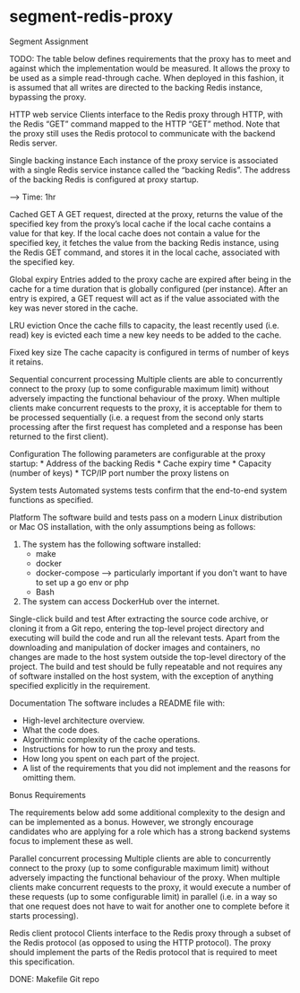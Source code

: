 # segment-redis-proxy

Segment Assignment

TODO: 
The table below defines requirements that the proxy has to meet and against which the implementation would be measured. It allows the proxy to be used as a simple read-through cache. When deployed in this fashion, it is assumed that all writes are directed to the backing Redis instance, bypassing the proxy. 

HTTP web service
Clients interface to the Redis proxy through HTTP, with the Redis “GET” command mapped to the HTTP “GET” method. Note that the proxy still uses the Redis protocol to communicate with the backend Redis server.

Single backing instance
Each instance of the proxy service is associated with a single Redis service instance called the “backing Redis”. The address of the backing Redis is configured at proxy startup.

 --> Time: 1hr

Cached GET
A GET request, directed at the proxy, returns the value of the specified key from the proxy’s local cache if the local cache contains a value for that key. If the local cache does not contain a value for the specified key, it fetches the value from the backing Redis instance, using the Redis GET command, and stores it in the local cache, associated with the specified key.

Global expiry
Entries added to the proxy cache are expired after being in the cache for a time duration that is globally configured (per instance). After an entry is expired, a GET request will act as if the value associated with the key was never stored in the cache.

LRU eviction
Once the cache fills to capacity, the least recently used (i.e. read) key is evicted each time a new key needs to be added to the cache.

Fixed key size
The cache capacity is configured in terms of number of keys it retains.

Sequential concurrent processing
Multiple clients are able to concurrently connect to the proxy (up to some configurable maximum limit) without adversely impacting the functional behaviour of the proxy. When multiple clients make concurrent requests to the proxy, it is acceptable for them to be processed sequentially (i.e. a request from the second only starts processing after the first request has completed and a response has been returned to the first client).

Configuration
The following parameters are configurable at the proxy startup:
    * Address of the backing Redis
    * Cache expiry time
    * Capacity (number of keys)
    * TCP/IP port number the proxy listens on
    
System tests
    Automated systems tests confirm that the end-to-end system functions as specified.

Platform
The software build and tests pass on a modern Linux distribution or Mac OS installation, with the only assumptions being as follows:
1. The system has the following software installed:
    * make
    * docker
    * docker-compose
    --> particularly important if you don't want to have to set up a go env or php
    * Bash
2. The system can access DockerHub over the internet.
        
Single-click build and test
After extracting the source code archive, or cloning it from a Git repo, entering the top-level project directory and executing
will build the code and run all the relevant tests. Apart from the downloading and manipulation of docker images and containers, no changes are made to the host system outside the top-level directory of the project. The build and test should be fully repeatable and not requires any of software installed on the host system, with the exception of anything specified explicitly in the requirement.
 
Documentation
The software includes a README file with: 
* High-level architecture overview.
* What the code does.
* Algorithmic complexity of the cache operations. 
* Instructions for how to run the proxy and tests. 
* How long you spent on each part of the project.
* A list of the requirements that you did not implement and the reasons for omitting them.


Bonus Requirements

The requirements below add some additional complexity to the design and can be implemented as a bonus. However, we strongly encourage candidates who are applying for a role which has a strong backend systems focus to implement these as well.

Parallel concurrent processing
Multiple clients are able to concurrently connect to the proxy (up to some configurable maximum limit) without adversely
impacting the functional behaviour of the proxy. When multiple clients make concurrent requests to the proxy, it would execute a number of these requests (up to some configurable limit) in parallel (i.e. in a way so that one request does not have to wait for another one to complete before it starts processing).

Redis client protocol
Clients interface to the Redis proxy through a subset of the Redis protocol (as opposed to using the HTTP protocol). The proxy should implement the parts of the Redis protocol that is required to meet this specification.
 
 DONE:
 Makefile
 Git repo